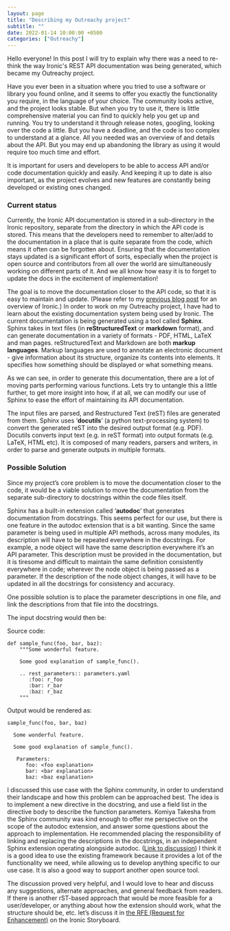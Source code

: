 ```yaml
---
layout: page
title: "Describing my Outreachy project"
subtitle: ""
date: 2022-01-14 10:00:00 +0500
categories: ["Outreachy"]
---
```


Hello everyone!
In this post I will try to explain why there was a need to re-think the way Ironic's REST API documentation was being generated, which became my Outreachy project. 

Have you ever been in a situation where you tried to use a software or library you found online, and it seems to offer you exactly the functionality you require, in the language of your choice. The community looks active, and the project looks stable. But when you try to use it, there is little comprehensive material you can find to quickly help you get up and running. You try to understand it through release notes, googling, looking over the code a little. But you have a deadline, and the code is too complex to understand at a glance. All you needed was an overview of and details about the API. But you may end up abandoning the library as using it would require too much time and effort. 

It is important for users and developers to be able to access API and/or code documentation quickly and easily. And keeping it up to date is also important, as the project evolves and new features are constantly being developed or existing ones changed.

<h3>Current status</h3>
Currently, the Ironic API documentation is stored in a sub-directory in the Ironic repository, separate from the directory in which the API code is stored. This means that the developers need to remember to alter/add to the documentation in a place that is quite separate from the code, which means it often can be forgotten about. Ensuring that the documentation stays updated is a significant effort of sorts, especially when the project is open source and contributors from all over the world are simultaneously working on different parts of it. And we all know how easy it is to forget to update the docs in the excitement of implementation!

The goal is to move the documentation closer to the API code, so that it is easy to maintain and update. (Please refer to my <a href='https://mahnoorasghar.github.io/outreachy/2021/12/30/Everyone-Struggles.html'>previous blog post</a> for an overview of Ironic.) In order to work on my Outreachy project, I have had to learn about the existing documentation system being used by Ironic. The current documentation is being generated using a tool called <b>Sphinx</b>. Sphinx takes in text files (in <b>reStructuredText</b> or <b>markdown</b> format), and can generate documentation in a variety of formats - PDF, HTML, LaTeX and man pages. reStructuredText and Markdown are both <b>markup languages</b>. Markup languages are used to annotate an electronic document - give information about its structure, organize its contents into elements. It specifies how something should be displayed or what something means.

As we can see, in order to generate this documentation, there are a lot of moving parts performing various functions. Lets try to untangle this a little further, to get more insight into how, if at all, we can modify our use of Sphinx to ease the effort of maintaining its API documentation.

The input files are parsed, and Restructured Text (reST) files are generated from them. 
Sphinx uses ‘<b>docutils</b>’ (a python text-processing system) to convert the generated reST into the desired output format (e.g. PDF). Docutils converts input text (e.g. in reST format) into output formats (e.g. LaTeX, HTML etc). It is composed of many readers, parsers and writers, in order to parse and generate outputs in multiple formats.

<h3>Possible Solution</h3>
Since my project’s core problem is to move the documentation closer to the code, it would be a viable solution to move the documentation from the separate sub-directory to docstrings within the code files itself.

Sphinx has a built-in extension called ‘<b>autodoc</b>’ that generates documentation from docstrings. This seems perfect for our use, but there is one feature in the autodoc extension that is a bit wanting. Since the same parameter is being used in multiple API methods, across many modules, its description will have to be repeated everywhere in the docstrings. For example, a node object will have the same description everywhere it’s an API parameter. This description must be provided in the documentation, but it is tiresome and difficult to maintain the same definition consistently everywhere in code; wherever the node object is being passed as a parameter. If the description of the node object changes, it will have to be updated in all the docstrings for consistency and accuracy. 

One possible solution is to place the parameter descriptions in one file, and link the descriptions from that file into the docstrings.

The input docstring would then be:

Source code:
```
def sample_func(foo, bar, baz):
    """Some wonderful feature.

    Some good explanation of sample_func().
    
    .. rest_parameters:: parameters.yaml
       :foo: r_foo
       :bar: r_bar
       :baz: r_baz
    """
```

Output would be rendered as:
```
sample_func(foo, bar, baz)

  Some wonderful feature.

  Some good explanation of sample_func().
   
   Parameters:
      foo: <foo explanation>
      bar: <bar explanation>
      baz: <baz explanation>
```

I discussed this use case with the Sphinx community, in order to understand their landscape and how this problem can be approached best. The idea is to implement a new directive in the docstring, and use a field list in the directive body to describe the function parameters. Komiya Takesha from the Sphinx community was kind enough to offer me perspective on the scope of the autodoc extension, and answer some questions about the approach to implementation. He recommended placing the responsibility of linking and replacing the descriptions in the docstrings, in an independent Sphinx extension operating alongside autodoc. (<a href='https://groups.google.com/g/sphinx-dev/c/CZvdPao41yw/m/1zzqBWevCAAJ'>Link to discussion</a>) I think it is a good idea to use the existing framework because it provides a lot of the functionality we need, while allowing us to develop anything specific to our use case. It is also a good way to support another open source tool.  

The discussion proved very helpful, and I would love to hear and discuss any suggestions, alternate approaches, and general feedback from readers. If there is another rST-based approach that would be more feasible for a user/developer, or anything about how the extension should work, what the structure should be, etc. let’s discuss it in <a href='https://storyboard.openstack.org/#!/story/2009785'>the RFE (Request for Enhancement)</a> on the Ironic Storyboard.

